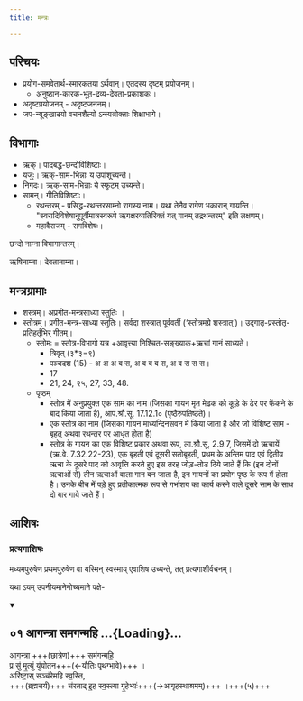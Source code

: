 ```yaml
---
title: मन्त्रः

---
```

## परिचयः
- प्रयोग-समवेतार्थ-स्मारकतया ऽर्थवान्। एतदस्य दृष्टम् प्रयोजनम्।
  - अनुष्ठान-कारक-भूत-द्रव्य-देवता-प्रकाशकः।
- अदृष्टप्रयोजनम् - अदृष्टजननम्।
- जप-न्यूङ्खादयो वचनशैल्यो ऽन्त्यत्रोक्ताः शिक्षाभागे।

## विभागाः
- ऋक्। पादबद्ध-छन्दोविशिष्टाः।
- यजुः। ऋक्-साम-भिन्नाः य उपांशूच्यन्ते।
- निगदः। ऋक्-साम-भिन्नाः ये स्फुटम् उच्यन्ते।
- सामन्। गीतिविशिष्टाः।
  - रथन्तरम् - प्रसिद्ध-रथन्तरसाम्नो रागस्य नाम। यथा तेनैव रागेण भकारान् गायन्ति। "स्वरादिविशेषानुपूर्वीमात्रस्वरूपे ऋगक्षरव्यतिरिक्तं यत् गानम् तद्रथन्तरम्" इति लक्षणम्। 
  - महावैराजम् - रागविशेषः।

छन्दो नाम्ना विभागान्तरम्।

ऋषिनाम्ना। देवतानाम्ना।

## मन्त्रग्रामाः
- शस्त्रम्। अप्रगीत-मन्त्रसाध्या स्तुतिः ।
- स्तोत्रम्। प्रगीत-मन्त्र-साध्या स्तुतिः। सर्वदा शस्त्रात् पूर्ववर्ती (‘स्तोत्रमग्रे शस्त्रात्’)। उद्गातृ-प्रस्तोतृ-प्रतिहर्तृभिर् गीतम्।
  - स्तोमः = स्तोत्र-विभागो यत्र +आवृत्त्या निश्चित-सङ्ख्याक+ऋचां गानं साध्यते।
    - त्रिवृत् (३*३=९)
    - पञ्चदश (15) - अ अ अ ब स, अ ब ब ब स, अ ब स स स। 
    - 17
    - 21, 24, २५, 27, 33, 48.
  - पृष्ठम् 
    - स्तोत्र में अनुप्रयुक्त एक साम का नाम (जिसका गायन मृत मेढक को कूड़े के ढेर पर फेंकने के बाद किया जाता है), आप.श्रौ.सू. 17.12.1० (पृष्ठैरुपतिष्ठते)।
    - एक स्तोत्र का नाम (जिसका गायन माध्यन्दिनसवन में किया जाता है और जो विशिष्ट साम - बृहत् अथवा रथन्तर पर आधृत होता है)
    - स्तोत्र के गायन का एक विशिष्ट प्रकार अथवा रूप, ला.श्रौ.सू. 2.9.7, जिसमें दो ऋचायें (ऋ.वे. 7.32.22-23), एक बृहती एवं दूसरी सतोबृहती, प्रथम के अन्तिम पाद एवं द्वितीय ऋचा के दूसरे पाद को आवृत्ति करते हुए इस तरह जोड़-तोड दिये जाते हैं कि (इन दोनों ऋचाओं से) तीन ऋचाओं वाला गान बन जाता है, इन गायनों का प्रयोग पृष्ठ के रूप में होता है। उनके बीच में पड़े हुए प्रतीकात्मक रूप से गर्भाशय का कार्य करने वाले दूसरे साम के साथ दो बार गाये जाते हैं।

## आशिषः
### प्रत्यगाशिषः
मध्यमपुरुषेण प्रथमपुरुषेण वा यस्मिन् स्वस्माय् एवाशिष उच्यन्ते, तत् प्रत्यगाशीर्वचनम्।

यथा ऽयम् उपनीयमानेनोच्यमाने पक्षे- 

<div class="js_include" includetitle="true" newlevelforh1="2" unfilled url="/vedAH_yajuH/taittirIyam/sUtram/ApastambaH/gRhyam/ekAgnikANDam/vishvAsa-prastutiH/2_03/01_AgantrA_samaganmahi.md">
<details open><summary><h2>०१ आगन्त्रा समगन्महि ...{Loading}...</h2></summary>



आ॒ग॒न्त्रा +++(छात्रेण)+++ सम॑गन्महि॒  
प्र सु॑ मृ॒त्युं यु॑योतन+++(←यौतिः पृथग्भावे)+++ ।  
अरि॑ष्टा॒स् सञ्च॑रेमहि स्व॒स्ति,  
+++(ब्रह्मचर्यं)+++ च॑रताद् इ॒ह स्व॒स्त्या गृ॒हेभ्यः॑+++(→आगृहस्थाश्रमम्)+++ ।+++(५)+++  

</details>
</div> 